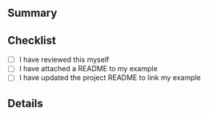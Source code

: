 ## Summary

## Checklist

- [ ] I have reviewed this myself
- [ ] I have attached a README to my example
- [ ] I have updated the project README to link my example

## Details
